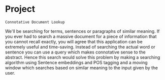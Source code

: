 # Project

`Connotative Document Lookup`

We'll be searching for terms, sentences or paragraphs of similar meaning. If you ever had to search a massive document for a piece of information that you cannot recall exactly, you will agree that this application can be extremely useful and time-saving. Instead of searching the actual word or sentence you can use a query which makes connotative sense to the abstract. Hence this search would solve this problem by making a searching algorithm using Sentence embeddings and POS tagging and a moving window which searches based on similar meaning to the input given by the user.
